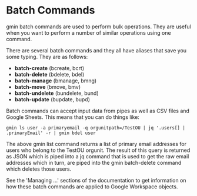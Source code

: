 # Batch Commands

gmin batch commands are used to perform bulk operations. They are useful when you want to perform a number of similar operations using one command.

There are several batch commands and they all have aliases that save you some typing. They are as follows:

* **batch-create** (bcreate, bcrt)
* **batch-delete** (bdelete, bdel)
* **batch-manage** (bmanage, bmng)
* **batch-move** (bmove, bmv)
* **batch-undelete** (bundelete, bund)
* **batch-update** (bupdate, bupd)

Batch commands can accept input data from pipes as well as CSV files and Google Sheets. This means that you can do things like:

`gmin ls user -a primaryemail -q orgunitpath=/TestOU | jq '.users[] | .primaryEmail' -r | gmin bdel user`

The above gmin list command returns a list of primary email addresses for users who belong to the TestOU orgunit. The result of this query is returned as JSON which is piped into a jq command that is used to get the raw email addresses which in turn, are piped into the gmin batch-delete command which deletes those users.

See the 'Managing ...' sections of the documentation to get information on how these batch commands are applied to Google Workspace objects.